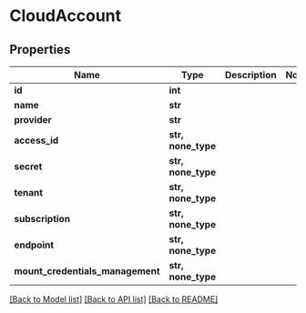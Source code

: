 # CloudAccount


## Properties

Name | Type | Description | Notes
------------ | ------------- | ------------- | -------------
**id** | **int** |  | 
**name** | **str** |  | 
**provider** | **str** |  | 
**access_id** | **str, none_type** |  | 
**secret** | **str, none_type** |  | 
**tenant** | **str, none_type** |  | 
**subscription** | **str, none_type** |  | 
**endpoint** | **str, none_type** |  | 
**mount_credentials_management** | **str, none_type** |  | 

[[Back to Model list]](../#documentation-for-models) [[Back to API list]](../#documentation-for-api-endpoints) [[Back to README]](../)



